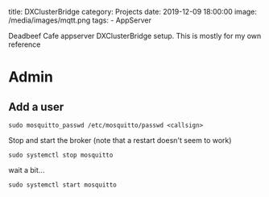 title: DXClusterBridge
category: Projects
date: 2019-12-09 18:00:00
image: /media/images/mqtt.png
tags:
    - AppServer


Deadbeef Cafe appserver DXClusterBridge setup. This is mostly for my own reference


Admin
===

Add a user
---

`sudo mosquitto_passwd /etc/mosquitto/passwd <callsign>`

Stop and start the broker (note that a restart doesn't seem to work)

`sudo systemctl stop mosquitto`

wait a bit...

`sudo systemctl start mosquitto`
